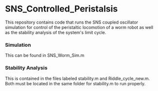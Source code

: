 # SNS_Controlled_Peristalsis
This repository contains code that runs the SNS coupled oscillator simulation for control of the peristaltic locomotion of a worm robot as well as the stability analysis of the system's limit cycle.

### Simulation
This can be found in SNS_Worm_Sim.m

### Stability Analysis
This is contained in the files labeled stability.m and Riddle_cycle_new.m. Both must be located in the same folder for stability.m to run properly.
